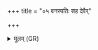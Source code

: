 +++
title = "०५ वनस्पतिः सह देवैर्"

+++
<details><summary>मूलम् (GR)</summary>

वनस्पतिः सह देवैर् न आगन्  
रक्षः पिशाचाँ अपबाधमानः । +++(Bhatt. piśācāṃ)+++  
स उच्छ्रयातै प्र वदाति वाचं  
तेन लोकाँ अभि सर्वाञ् जयेम ॥
</details>